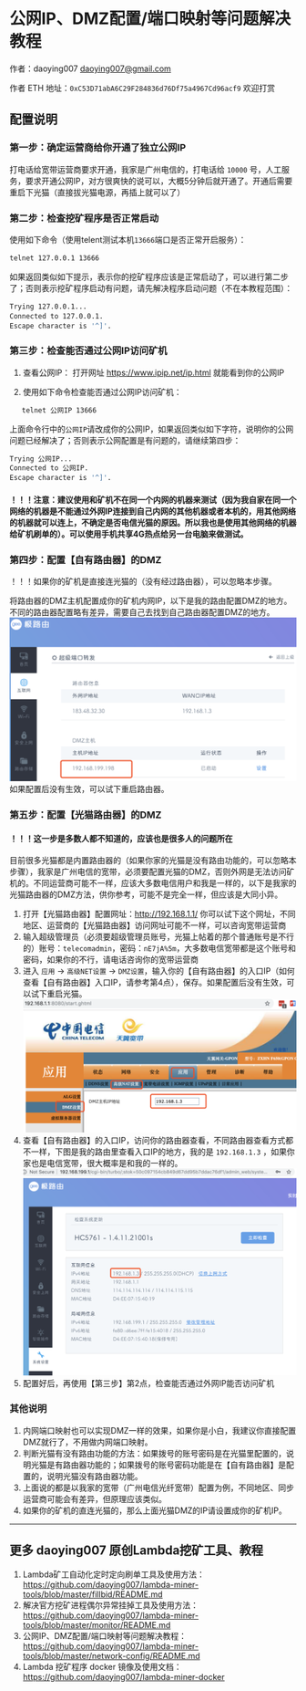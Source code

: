 # 公网IP、DMZ配置/端口映射等问题解决教程

作者：daoying007 <daoying007@gmail.com>

作者 ETH 地址：`0xC53D71abA6C29F284836d76Df75a4967Cd96acf9` 欢迎打赏


## 配置说明

### 第一步：确定运营商给你开通了独立公网IP
打电话给宽带运营商要求开通，我家是广州电信的，打电话给 `10000` 号，人工服务，要求开通公网IP，对方很爽快的说可以，大概5分钟后就开通了。开通后需要重启下光猫（直接拔光猫电源，再插上就可以了）


### 第二步：检查挖矿程序是否正常启动
使用如下命令（使用telent测试本机`13666`端口是否正常开启服务）：
   ```bash
   telnet 127.0.0.1 13666
   ```
   如果返回类似如下提示，表示你的挖矿程序应该是正常启动了，可以进行第二步了；否则表示挖矿程序启动有问题，请先解决程序启动问题（不在本教程范围）：
   ```bash
Trying 127.0.0.1...
Connected to 127.0.0.1.
Escape character is '^]'.
   ```


### 第三步：检查能否通过公网IP访问矿机

1. 查看公网IP：
打开网址 https://www.ipip.net/ip.html 就能看到你的公网IP

2. 使用如下命令检查能否通过公网IP访问矿机：
```bash
   telnet 公网IP 13666
```

上面命令行中的`公网IP`请改成你的公网IP，如果返回类似如下字符，说明你的公网问题已经解决了；否则表示公网配置是有问题的，请继续第四步：
```bash
Trying 公网IP...
Connected to 公网IP.
Escape character is '^]'.
```
#### ！！！注意：建议使用和矿机不在同一个内网的机器来测试（因为我自家在同一个网络的机器是不能通过外网IP连接到自己内网的其他机器或者本机的，用其他网络的机器就可以连上，不确定是否电信光猫的原因。所以我也是使用其他网络的机器给矿机刷单的）。可以使用手机共享4G热点给另一台电脑来做测试。


### 第四步：配置【自有路由器】的DMZ
！！！如果你的矿机是直接连光猫的（没有经过路由器），可以忽略本步骤。

将路由器的DMZ主机配置成你的矿机内网IP，以下是我的路由配置DMZ的地方。不同的路由器配置略有差异，需要自己去找到自己路由器配置DMZ的地方。
![自有路由器DMZ配置](https://raw.githubusercontent.com/daoying007/lambda-miner-tools/master/network-config/images/3.png)
如果配置后没有生效，可以试下重启路由器。


### 第五步：配置【光猫路由器】的DMZ
#### ！！！这一步是多数人都不知道的，应该也是很多人的问题所在
目前很多光猫都是内置路由器的（如果你家的光猫是没有路由功能的，可以忽略本步骤），我家是广州电信的宽带，必须要配置光猫的DMZ，否则外网是无法访问矿机的。不同运营商可能不一样，应该大多数电信用户和我是一样的，以下是我家的光猫路由器的DMZ方法，供你参考，可能不是完全一样，但应该是大同小异。

1. 打开【光猫路由器】配置网址：http://192.168.1.1/ 你可以试下这个网址，不同地区、运营商的【光猫路由器】访问网址可能不一样，可以咨询宽带运营商
2. 输入超级管理员（必须要超级管理员账号，光猫上帖着的那个普通账号是不行的）账号：`telecomadmin`，密码：`nE7jA%5m`，大多数电信宽带都是这个账号和密码，如果你的不行，请电话咨询你的宽带运营商
3. 进入 `应用` -> `高级NET设置` -> `DMZ设置`，输入你的【自有路由器】的入口IP（如何查看【自有路由器】入口IP，请参考第4点），保存。如果配置后没有生效，可以试下重启光猫。
   ![自有路由器DMZ配置](https://raw.githubusercontent.com/daoying007/lambda-miner-tools/master/network-config/images/2.png)
4. 查看【自有路由器】的入口IP，访问你的路由器查看，不同路由器查看方式都不一样，下图是我的路由里查看入口IP的地方，我的是 `192.168.1.3` ，如果你家也是电信宽带，很大概率是和我的一样的。
   ![查看路由器IP](https://raw.githubusercontent.com/daoying007/lambda-miner-tools/master/network-config/images/1.png)
5. 配置好后，再使用【第三步】第2点，检查能否通过外网IP能否访问矿机


### 其他说明

1. 内网端口映射也可以实现DMZ一样的效果，如果你是小白，我建议你直接配置DMZ就行了，不用做内网端口映射。
2. 判断光猫有没有路由功能的方法：如果拨号的账号密码是在光猫里配置的，说明光猫是有路由器功能的；如果拨号的账号密码功能是在【自有路由器】是配置的，说明光猫没有路由器功能。
3. 上面说的都是以我家的宽带（广州电信光纤宽带）配置为例，不同地区、同步运营商可能会有差异，但原理应该类似。
4. 如果你的矿机的直连光猫的，那么上面光猫DMZ的IP请设置成你的矿机IP。


----

## 更多 daoying007 原创Lambda挖矿工具、教程

1. Lambda矿工自动化定时定向刷单工具及使用方法：https://github.com/daoying007/lambda-miner-tools/blob/master/fillbid/README.md
2. 解决官方挖矿进程偶尔异常挂掉工具及使用方法：https://github.com/daoying007/lambda-miner-tools/blob/master/monitor/README.md
3. 公网IP、DMZ配置/端口映射等问题解决教程：https://github.com/daoying007/lambda-miner-tools/blob/master/network-config/README.md
4. Lambda 挖矿程序 docker 镜像及使用文档：https://github.com/daoying007/lambda-miner-docker
